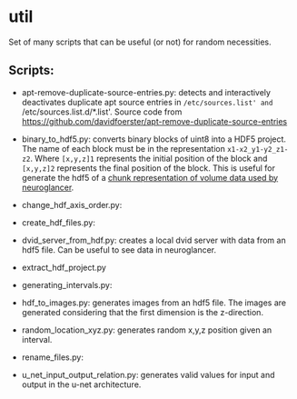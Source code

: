 # util
Set of many scripts that can be useful (or not) for random necessities.

## Scripts:

- apt-remove-duplicate-source-entries.py: detects and interactively deactivates duplicate apt source entries in `/etc/sources.list' and `/etc/sources.list.d/*.list'.
Source code from https://github.com/davidfoerster/apt-remove-duplicate-source-entries

- binary_to_hdf5.py: converts binary blocks of uint8 into a HDF5 project. The name of each block must be in the representation `x1-x2_y1-y2_z1-z2`. Where `[x,y,z]1` represents the initial position of the block and `[x,y,z]2` represents the final position of the block. This is useful for generate the hdf5 of a [chunk representation of volume data used by neuroglancer](https://github.com/google/neuroglancer/tree/master/src/neuroglancer/datasource/precomputed).

- change_hdf_axis_order.py:

- create_hdf_files.py:

- dvid_server_from_hdf.py: creates a local dvid server with data from an hdf5 file. Can be useful to see data in neuroglancer.

- extract_hdf_project.py

- generating_intervals.py:

- hdf_to_images.py: generates images from an hdf5 file. The images are generated considering that the first dimension is the z-direction.

- random_location_xyz.py: generates random x,y,z position given an interval.

- rename_files.py:

- u_net_input_output_relation.py: generates valid values for input and output in the u-net architecture.

